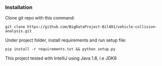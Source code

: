 ### Installation

Clone git repo with this command:
```
git clone https://github.com/BigDataProject-Bil401/vehicle-collision-analysis.git
```

Under project folder, install requirements and run setup file:
```
pip install -r requirements.txt && python setup.py
```

This project tested with IntelliJ using Java 1.8, i.e JDK8

